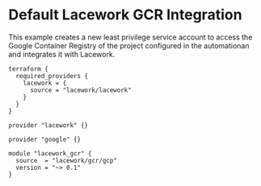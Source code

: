 # Default Lacework GCR Integration

This example creates a new least privilege service account to access the Google Container Registry of the project configured in the automationan and integrates it with Lacework.

```hcl
terraform {
  required_providers {
    lacework = {
      source = "lacework/lacework"
    }
  }
}

provider "lacework" {}

provider "google" {}

module "lacework_gcr" {
  source  = "lacework/gcr/gcp"
  version = "~> 0.1"
}
```
